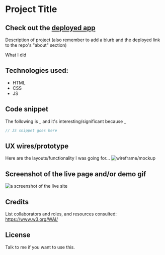 # Project Title

## Check out the [deployed app](https://lshillman.github.io/REPOSITORY-NAME/)

Description of project (also remember to add a blurb and the deployed link to the repo's "about" section)

What I did

## Technologies used:

* HTML
* CSS
* JS


## Code snippet

The following is _ and it's interesting/significant because _

````javascript
// JS snippet goes here
````

## UX wires/prototype

Here are the layouts/functionality I was going for...
![wireframe/mockup](./assets/images/readme/design.jpg)

## Screenshot of the live page and/or demo gif

![a screenshot of the live site](./assets/images/readme/screenshot.jpg)


## Credits

List collaborators and roles, and resources consulted:
https://www.w3.org/WAI/


## License

Talk to me if you want to use this.
